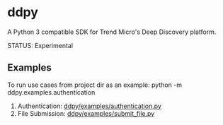 ddpy
====

A Python 3 compatible SDK for Trend Micro's Deep Discovery platform.

STATUS: Experimental

## Examples

To run use cases from project dir as an example: python -m ddpy.examples.authentication<br/>

1.  Authentication: [ddpy/examples/authentication.py](ddpy/examples/authentication.py)
2.  File Submission: [ddpy/examples/submit_file.py](ddpy/examples/submit_file.py)